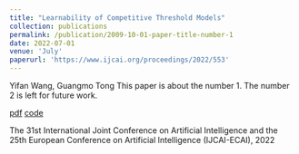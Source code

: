 ```yaml
---
title: "Learnability of Competitive Threshold Models"
collection: publications
permalink: /publication/2009-10-01-paper-title-number-1
date: 2022-07-01
venue: 'July'
paperurl: 'https://www.ijcai.org/proceedings/2022/553'
---
```

Yifan Wang, Guangmo Tong
This paper is about the number 1. The number 2 is left for future work.

[pdf](chrome-extension://efaidnbmnnnibpcajpcglclefindmkaj/https://www.ijcai.org/proceedings/2022/0553.pdf) [code](https://github.com/cdslabamotong/LTInfLearning)

The 31st International Joint Conference on Artificial Intelligence and the 25th European Conference on Artificial Intelligence (IJCAI-ECAI), 2022
